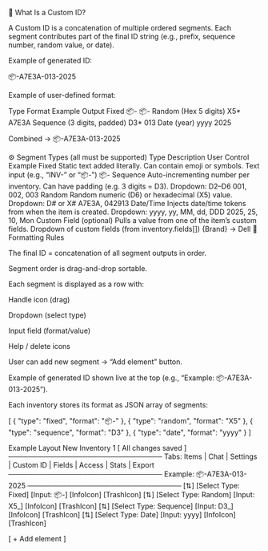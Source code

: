 🧩 What Is a Custom ID?

A Custom ID is a concatenation of multiple ordered segments.
Each segment contributes part of the final ID string (e.g., prefix, sequence number, random value, or date).

Example of generated ID:

📦-A7E3A-013-2025

Example of user-defined format:

Type Format Example Output
Fixed 📦- 📦-
Random (Hex 5 digits) X5* A7E3A
Sequence (3 digits, padded) D3* 013
Date (year) yyyy 2025

Combined → 📦-A7E3A-013-2025

⚙️ Segment Types (all must be supported)
Type Description User Control Example
Fixed Static text added literally. Can contain emoji or symbols. Text input (e.g., “INV-” or “📦-”) 📦-
Sequence Auto-incrementing number per inventory. Can have padding (e.g. 3 digits = D3). Dropdown: D2–D6 001, 002, 003
Random Random numeric (D6) or hexadecimal (X5) value. Dropdown: D# or X# A7E3A, 042913
Date/Time Injects date/time tokens from when the item is created. Dropdown: yyyy, yy, MM, dd, DDD 2025, 25, 10, Mon
Custom Field (optional) Pulls a value from one of the item’s custom fields. Dropdown of custom fields (from inventory.fields[]) {Brand} → Dell
🧮 Formatting Rules

The final ID = concatenation of all segment outputs in order.

Segment order is drag-and-drop sortable.

Each segment is displayed as a row with:

Handle icon (drag)

Dropdown (select type)

Input field (format/value)

Help / delete icons

User can add new segment → “Add element” button.

Example of generated ID shown live at the top (e.g., “Example: 📦-A7E3A-013-2025”).

Each inventory stores its format as JSON array of segments:

[
{ "type": "fixed", "format": "📦-" },
{ "type": "random", "format": "X5" },
{ "type": "sequence", "format": "D3" },
{ "type": "date", "format": "yyyy" }
]

Example Layout
New Inventory 1
[ All changes saved ]
───────────────────────────────
Tabs: Items | Chat | Settings | Custom ID | Fields | Access | Stats | Export
───────────────────────────────
Example: 📦-A7E3A-013-2025
───────────────────────────────
[⇅] [Select Type: Fixed] [Input: 📦-] [InfoIcon] [TrashIcon]
[⇅] [Select Type: Random] [Input: X5_] [InfoIcon] [TrashIcon]
[⇅] [Select Type: Sequence] [Input: D3_] [InfoIcon] [TrashIcon]
[⇅] [Select Type: Date] [Input: yyyy] [InfoIcon] [TrashIcon]

[ + Add element ]
